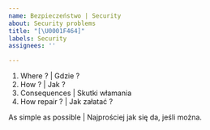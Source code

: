 ```yaml
---
name: Bezpieczeństwo | Security
about: Security problems
title: "[\U0001F464]"
labels: Security
assignees: ''

---
```


1. Where ? | Gdzie ?
2. How ? | Jak ?
3. Consequences | Skutki włamania
4. How repair ? | Jak załatać ?

As simple as possible | Najprościej jak się da, jeśli można.
